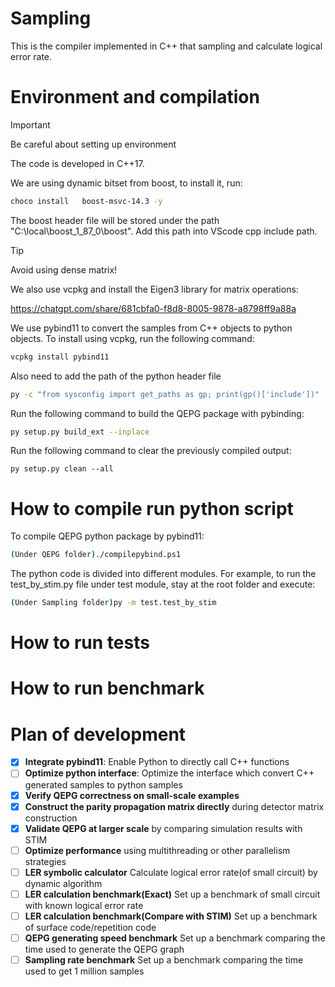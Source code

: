 # Sampling
This is the compiler implemented in C++ that sampling and calculate logical error rate. 



# Environment and compilation


> [!IMPORTANT]
> Be careful about setting up environment

The code is developed in C++17. 


We are using dynamic bitset from boost, to install it, run:

```bash
choco install   boost-msvc-14.3 -y
```

The boost header file will be stored under the path "C:\local\boost_1_87_0\boost". Add this path into VScode cpp include path. 



> [!TIP]
> Avoid using dense matrix!


We also use vcpkg and install the Eigen3 library for matrix operations:


https://chatgpt.com/share/681cbfa0-f8d8-8005-9878-a8798ff9a88a



We use pybind11 to convert the samples from C++ objects to python objects. To install using vcpkg, run the following command:

```bash
vcpkg install pybind11
```

Also need to add the path of the python header file

```bash
py -c "from sysconfig import get_paths as gp; print(gp()['include'])"
```

Run the following command to build the QEPG package with pybinding:

```bash
py setup.py build_ext --inplace
```

Run the following command to clear the previously compiled output:

```bind
py setup.py clean --all    
```


# How to compile run python script


To compile QEPG python package by pybind11:

```bash
(Under QEPG folder)./compilepybind.ps1
```

The python code is divided into different modules. For example, to run the test_by_stim.py file under test module, stay at the root folder and execute:

```bash
(Under Sampling folder)py -m test.test_by_stim   
```

# How to run tests


# How to run benchmark




# Plan of development


- [X] **Integrate pybind11**: Enable Python to directly call C++ functions  
- [ ] **Optimize python interface**: Optimize the interface which convert C++ generated samples to python samples
- [X] **Verify QEPG correctness on small-scale examples**  
- [X] **Construct the parity propagation matrix directly** during detector matrix construction  
- [X] **Validate QEPG at larger scale** by comparing simulation results with STIM  
- [ ] **Optimize performance** using multithreading or other parallelism strategies  
- [ ] **LER symbolic calculator** Calculate logical error rate(of small circuit) by dynamic algorithm
- [ ] **LER calculation benchmark(Exact)** Set up a benchmark of small circuit with known logical error rate
- [ ] **LER calculation benchmark(Compare with STIM)** Set up a benchmark of surface code/repetition code
- [ ] **QEPG generating speed benchmark** Set up a benchmark comparing the time used to generate the QEPG graph
- [ ] **Sampling rate benchmark** Set up a benchmark comparing the time used to get 1 million samples
